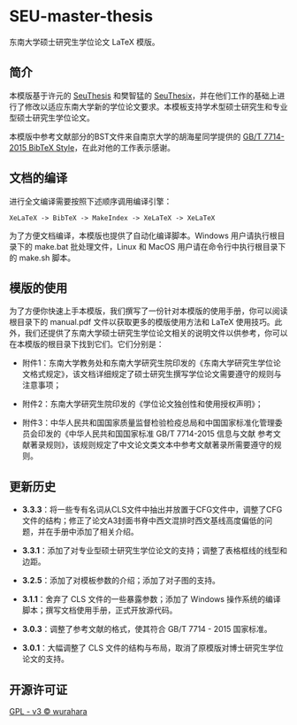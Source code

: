 # SEU-master-thesis

东南大学硕士研究生学位论文 LaTeX 模版。

## 简介

本模版基于许元的 [SeuThesis](http://seuthesis.googlecode.com/) 和樊智猛的 [SeuThesix](https://github.com/zhimengfan1990/seuthesix)，并在他们工作的基础上进行了修改以适应东南大学新的学位论文要求。本模板支持学术型硕士研究生和专业型硕士研究生学位论文。

本模版中参考文献部分的BST文件来自南京大学的胡海星同学提供的 [GB/T 7714-2015 BibTeX Style](https://github.com/CTeX-org/gbt7714-bibtex-style)，在此对他的工作表示感谢。

## 文档的编译

进行全文编译需要按照下述顺序调用编译引擎：

```
XeLaTeX -> BibTeX -> MakeIndex -> XeLaTeX -> XeLaTeX
```

为了方便文档编译，本模版也提供了自动化编译脚本。Windows 用户请执行根目录下的 make.bat 批处理文件，Linux 和 MacOS 用户请在命令行中执行根目录下的 make.sh 脚本。

## 模版的使用

为了方便你快速上手本模版，我们撰写了一份针对本模版的使用手册，你可以阅读根目录下的 manual.pdf 文件以获取更多的模版使用方法和 LaTeX 使用技巧。此外，我们还提供了东南大学硕士研究生学位论文相关的说明文件以供参考，你可以在本模版的根目录下找到它们。它们分别是：

- 附件1：东南大学教务处和东南大学研究生院印发的《东南大学研究生学位论文格式规定》，该文档详细规定了硕士研究生撰写学位论文需要遵守的规则与注意事项；

- 附件2：东南大学研究生院印发的《学位论文独创性和使用授权声明》；

- 附件3：中华人民共和国国家质量监督检验检疫总局和中国国家标准化管理委员会印发的《中华人民共和国国家标准 GB/T 7714-2015 信息与文献 参考文献著录规则》，该规则规定了中文论文类文本中参考文献著录所需要遵守的规则。

## 更新历史
- __3.3.3__：将一些专有名词从CLS文件中抽出并放置于CFG文件中，调整了CFG文件的结构；修正了论文A3封面书脊中西文混排时西文基线高度偏低的问题，并在手册中添加了相关介绍。

- __3.3.1__：添加了对专业型硕士研究生学位论文的支持；调整了表格框线的线型和边距。

- __3.2.5__：添加了对模板参数的介绍；添加了对子图的支持。

- __3.1.1__：舍弃了 CLS 文件的一些暴露参数；添加了 Windows 操作系统的编译脚本；撰写文档使用手册，正式开放源代码。

- __3.0.3__：调整了参考文献的格式，使其符合 GB/T 7714 - 2015 国家标准。

- __3.0.1__：大幅调整了 CLS 文件的结构与布局，取消了原模版对博士研究生学位论文的支持。

## 开源许可证

[GPL - v3 © wurahara](https://github.com/wurahara/SEU-master-thesis/blob/master/LICENSE)